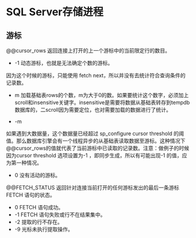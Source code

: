 # SQL Server存储进程

## 游标

@@cursor_rows 返回连接上打开的上一个游标中的当前限定行的数目。

* -1 动态游标，也就是无法确定个数的游标。

因为这个时候的游标，只能使用 fetch next，所以并没有去统计符合查询条件的记录数。

* m  加载基础表rows的个数，m为大于0的数。如果要统计这个数字，必须加上 scroll和insensitive关键字。insensitive是需要将数据从基础表转存到tempdb数据库的，二scroll因为需要定位，也对需要加载的数据进行了统计。

* -m 

如果遇到大数据量，这个数据量已经超过 sp_configure cursor threshold 的阈值。那么数据库引擎会有一个线程异步的从基础表读取数据至游标。这种情况下@@cursor_rows的值就代表了当前游标中已读取的记录数。注意：做例子的时候因为cursor threshold 选项设置为-1 ，即同步生成，所以有可能出现-1 的值，应为第一种情况。

* 0 没有活动的游标。


@@FETCH_STATUS 返回针对连接当前打开的任何游标发出的最后一条游标 FETCH 语句的状态。 

* 0 FETCH 语句成功。 
* -1 FETCH 语句失败或行不在结果集中。 
* -2 提取的行不存在。 
* -9 光标未执行提取操作。 
